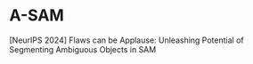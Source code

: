 # A-SAM
[NeurIPS 2024] Flaws can be Applause: Unleashing Potential of Segmenting Ambiguous Objects in SAM
